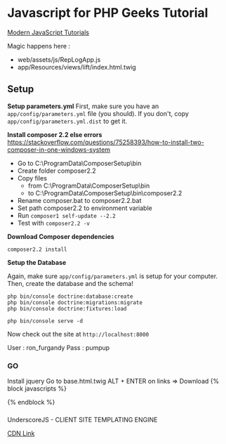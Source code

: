Javascript for PHP Geeks Tutorial
=================================
 [Modern JavaScript Tutorials](http://knpuniversity.com/tracks/javascript#modern-javascript)

Magic happens here :
- web/assets/js/RepLogApp.js
- app/Resources/views/lift/index.html.twig

## Setup
**Setup parameters.yml**
First, make sure you have an `app/config/parameters.yml`
file (you should). If you don't, copy `app/config/parameters.yml.dist`
to get it.

**Install composer 2.2 else errors**  
https://stackoverflow.com/questions/75258393/how-to-install-two-composer-in-one-windows-system  
- Go to C:\ProgramData\ComposerSetup\bin
- Create folder composer2.2
- Copy files  
    - from C:\ProgramData\ComposerSetup\bin
    - to   C:\ProgramData\ComposerSetup\bin\composer2.2
- Rename composer.bat to composer2.2.bat
- Set path composer2.2 to environment variable
- Run `composer1 self-update --2.2`
- Test with `composer2.2 -v`

**Download Composer dependencies**
```
composer2.2 install
```

**Setup the Database**

Again, make sure `app/config/parameters.yml` is setup
for your computer. Then, create the database and the
schema!

```
php bin/console doctrine:database:create
php bin/console doctrine:migrations:migrate
php bin/console doctrine:fixtures:load
```

```
php bin/console serve -d
```

Now check out the site at `http://localhost:8000`

User : ron_furgandy
Pass : pumpup

### GO ###
Install jquery
Go to base.html.twig 
ALT + ENTER on links => Download
{% block javascripts %}
<script src="https://code.jquery.com/jquery-3.1.1.min.js" integrity="sha256-hVVnYaiADRTO2PzUGmuLJr8BLUSjGIZsDYGmIJLv2b8=" crossorigin="anonymous"></script>
<script src="https://maxcdn.bootstrapcdn.com/bootstrap/3.3.7/js/bootstrap.min.js" integrity="sha384-Tc5IQib027qvyjSMfHjOMaLkfuWVxZxUPnCJA7l2mCWNIpG9mGCD8wGNIcPD7Txa" crossorigin="anonymous"></script>
{% endblock %}

###
UnderscoreJS - CLIENT SITE TEMPLATING ENGINE

[CDN Link][1]



[1]: https://cdnjs.com/libraries/underscore.js



























